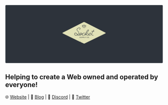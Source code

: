 [![header](/header.png)](https://socketsupply.co)

## Helping to create a Web owned and operated by everyone!

🌐 [Website](https://socketsupply.co) | 📰 [Blog](https://socketsupply.co/blog) | 👋 [Discord](https://discord.gg/YPV32gKCsH) | 📢 [Twitter](https://twitter.com/socketsupply)
